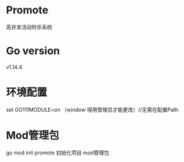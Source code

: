 # Promote
高并发活动秒杀系统
# Go version 
v1.14.4 
# 环境配置
set GO111MODULE=on  （window 得用管理员才能更改）//无需在配置Path
# Mod管理包
go mod init promote 初始化项目 mod管理包
